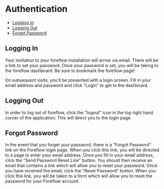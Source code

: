 # Authentication

-   [Logging In](#logging-in)
-   [Logging Out](#logging-out)
-   [Forgot Password](#forgot-password)

<a name="logging-in"></a>

## Logging In

Your invitation to your foreflow installation will arrive via email. There will be a link to set your password. Once your password is set, you will be taking to the foreflow dashboard. Be sure to bookmark the foreflow page!

On subsequent visits, you'll be presented with a login screen. Fill in your email address and password and click "Login" to get to the dashboard.

<a name="logging-out"></a>

## Logging Out

In order to log out of foreflow, click the "logout" icon in the top right hand corner of the application. This will direct you to the login page.

<a name="forgot-password"></a>

## Forgot Password

In the event that you forget your password, there is a "Forgot Password" link on the Foreflow login page. When you click this link, you will be directed to a page to enter your email address. Once you fill in your email address, click the "Send Password Reset Link" button. You should then receive an email that contains a link which will allow you to reset your password. Once you have received the email, click the "Reset Password" button. When you click this link, you will be taken to a form which will allow you to reset the password for your Foreflow account.
